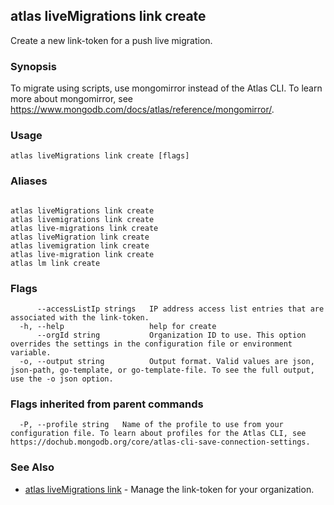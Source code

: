 ## atlas liveMigrations link create

Create a new link-token for a push live migration.


### Synopsis

To migrate using scripts, use mongomirror instead of the Atlas CLI. To learn more about mongomirror, see https://www.mongodb.com/docs/atlas/reference/mongomirror/.


### Usage
```
atlas liveMigrations link create [flags]
```

### Aliases
```

atlas liveMigrations link create
atlas livemigrations link create
atlas live-migrations link create
atlas liveMigration link create
atlas livemigration link create
atlas live-migration link create
atlas lm link create
```



### Flags

```
      --accessListIp strings   IP address access list entries that are associated with the link-token.
  -h, --help                   help for create
      --orgId string           Organization ID to use. This option overrides the settings in the configuration file or environment variable.
  -o, --output string          Output format. Valid values are json, json-path, go-template, or go-template-file. To see the full output, use the -o json option.

```


### Flags inherited from parent commands

```
  -P, --profile string   Name of the profile to use from your configuration file. To learn about profiles for the Atlas CLI, see https://dochub.mongodb.org/core/atlas-cli-save-connection-settings.

```

### See Also


* [atlas liveMigrations link](atlas_liveMigrations_link.md)	- Manage the link-token for your organization.



